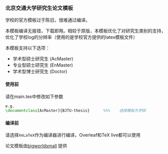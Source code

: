 ### 北京交通大学研究生论文模板

学校的官方模板过于陈旧，很难通过编译。

本模板编译无报错，下载即用。相较于原版，本模板优化了对研究生类别的支持，优化了学校log的分辨率（使用的是学校官方提供的latex模板文件）

本模板支持以下选项：
- 学术型硕士研究生 (AcMaster)
- 专业型硕士研究生 (EnMaster)
- 学术型博士研究生 (Doctor)

#### 使用前
请在main.tex中修改如下参数
```latex
e.g.
\documentclass[AcMaster]{BJTU-thesis}      %%%    选择模板为学硕
```

#### 编译前
请选择`XeLaTeX`作为编译器进行编译，Overleaf和TeX live都可以使用

论文模板由[bigworldsmall](https://github.com/bigworldsmall) 提供
